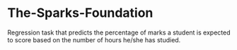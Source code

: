 # The-Sparks-Foundation
Regression task that predicts the percentage of marks a student is expected to score based on the number of hours he/she has studied. 
